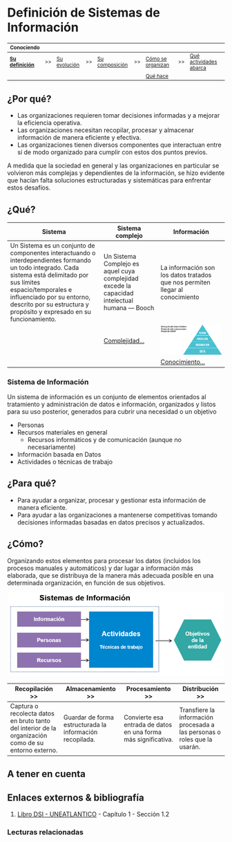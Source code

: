 # Definición de Sistemas de Información

<div align=center>

<small>

|Conociendo|||||||||
|-|-|-|-|-|-|-|-|-|
|**[Su definición](definicion.md)**|>>|[Su evolución](evolucion.md)|>>|[Su composición](componentes.md)|>>|[Cómo se organizan](organizacion.md)|>>|[Qué actividades abarca](actividades.md)
|||||||[Qué hace](elDirector.md)

</small>

</div>

## ¿Por qué?

- Las organizaciones requieren tomar decisiones informadas y a mejorar la eficiencia operativa.
- Las organizaciones necesitan recopilar, procesar y almacenar información de manera eficiente y efectiva.
- Las organizaciones tienen diversos componentes que interactuan entre sí de modo organizado para cumplir con estos dos puntos previos.

A medida que la sociedad en general y las organizaciones en particular se volvieron más complejas y dependientes de la información, se hizo evidente que hacían falta soluciones estructuradas y sistemáticas para enfrentar estos desafíos.

## ¿Qué?

|Sistema|Sistema complejo|Información|
|-|-|-|
|Un Sistema es un conjunto de componentes interactuando o interdependientes formando un todo integrado. Cada sistema está delimitado por sus límites espacio/temporales e influenciado por su entorno, descrito por su estructura y propósito y expresado en su funcionamiento.|Un Sistema Complejo es aquel cuya complejidad excede la capacidad intelectual humana — Booch|La información son los datos tratados que nos permiten llegar al conocimiento|
||[Complejidad...](https://docs.google.com/presentation/d/1FBjSPhSYrgBQjVp8HefkiJA_AwJU_bq24b8WMz3xzOA/edit?usp=sharing)|<img src="../../images/piramideDIKW.png">|
|||[Conocimiento...](https://docs.google.com/presentation/d/1QJdg8M0iOwv1gxydwcza6X0dkZmrlaxFf1PH87X7gRo/edit?usp=sharing)|

### Sistema de Información

Un sistema de información es un conjunto de elementos orientados al tratamiento y administración de datos e información, organizados y listos para su uso posterior, generados para cubrir una necesidad o un objetivo

- Personas
- Recursos materiales en general
  - Recursos informáticos y de comunicación (aunque no necesariamente)
- Información basada en Datos
- Actividades o técnicas de trabajo

## ¿Para qué?

- Para ayudar a organizar, procesar y gestionar esta información de manera eficiente.
- Para ayudar a las organizaciones a mantenerse competitivas  tomando decisiones informadas basadas en datos precisos y actualizados.

## ¿Cómo?

Organizando estos elementos para procesar los datos (incluidos los procesos manuales y automáticos) y dar lugar a información más elaborada, que se distribuya de la manera más adecuada posible en una determinada organización, en función de sus objetivos.

<div align="center">

![](/images/elementosInteraccionDSI.png)

</div>

|Recopilación >>|Almacenamiento >>|Procesamiento >>|Distribución >>|
-|-|-|-
Captura o recolecta datos en bruto tanto del interior de la organización como de su entorno externo.|Guardar de forma estructurada la información recopilada.|Convierte esa entrada de datos en una forma más significativa.|Transfiere la información procesada a las personas o roles que la usarán.

## A tener en cuenta



## Enlaces externos & bibliografía

1. [Libro DSI - UNEATLANTICO](https://campus.uneatlantico.es/pluginfile.php/68989/mod_folder/content/0/Libro%20DSI%20-%20UNEATLANTICO.pdf?forcedownload=1) - Capítulo 1 - Sección 1.2

### Lecturas relacionadas
